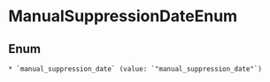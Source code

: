 
# ManualSuppressionDateEnum

## Enum


    * `manual_suppression_date` (value: `"manual_suppression_date"`)



